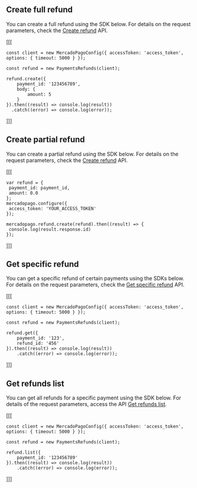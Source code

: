 ## Create full refund

You can create a full refund using the SDK below. For details on the request parameters, check the [Create refund](/developers/en/reference/chargebacks/_payments_id_refunds/post) API.

[[[
```node
const client = new MercadoPagoConfig({ accessToken: 'access_token', options: { timeout: 5000 } });

const refund = new PaymentsRefunds(client);

refund.create({
	payment_id: '123456789',
	body: {
		amount: 5
	}
}).then((result) => console.log(result))
  .catch((error) => console.log(error));
```
]]]

## Create partial refund

You can create a partial refund using the SDK below. For details on the request parameters, check the [Create refund](/developers/en/reference/chargebacks/_payments_id_refunds/post) API. 

[[[
```node
var refund = {
 payment_id: payment_id,
 amount: 0.0
};
mercadopago.configure({
 access_token: 'YOUR_ACCESS_TOKEN'
});
 
mercadopago.refund.create(refund).then((result) => {
 console.log(result.response.id)
});
```
]]]

## Get specific refund

You can get a specific refund of certain payments using the SDKs below. For details on the request parameters, check the [Get specific refund](/developers/en/reference/chargebacks/_payments_id_refunds_refund_id/get) API.

[[[
```node
const client = new MercadoPagoConfig({ accessToken: 'access_token', options: { timeout: 5000 } });

const refund = new PaymentsRefunds(client);

refund.get({
	payment_id: '123',
	refund_id: '456'
}).then((result) => console.log(result))
	.catch((error) => console.log(error));
```
]]]

## Get refunds list

You can get all refunds for a specific payment using the SDK below. For details of the request parameters, access the API [Get refunds list](/developers/en/reference/chargebacks/_payments_id_refunds/get).

[[[
```node
const client = new MercadoPagoConfig({ accessToken: 'access_token', options: { timeout: 5000 } });

const refund = new PaymentsRefunds(client);

refund.list({
	payment_id: '123456789'
}).then((result) => console.log(result))
	.catch((error) => console.log(error));
```
]]]
